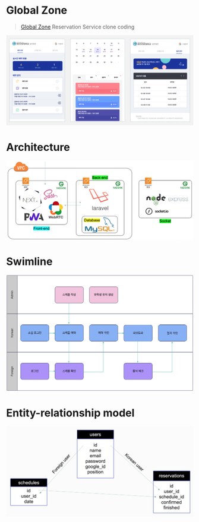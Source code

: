 # Global Zone

> [Global Zone](https://gzone.yju.ac.kr/student) Reservation Service clone coding

![main](./images/main.png)

# Architecture

![architecture](./images/architecture.png)

# Swimline

![swimline](./images/swimline.png)

# Entity-relationship model

![ERD model](./images/erd.png)
